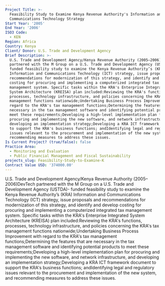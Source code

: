 ```yaml
---
Project Title: >-
  Feasibility Study to Examine Kenya Revenue Authority's Information and
  Communications Technology Strategy
Start Year: '2005'
End Year: '2006'
ISO3 Code:
  - KEN
Region: Africa
Country: Kenya
Client/ Donor: U.S. Trade and Development Agency
Brief Description: >-
  U.S. Trade and Development Agency/Kenya Revenue Authority (2005–2006)DevTech
  partnered with the M Group on a U.S. Trade and Development Agency (USTDA)-
  funded feasibility study to examine the Kenya Revenue Authority’s (KRA)
  Information and Communications Technology (ICT) strategy, issue proposals and
  recommendations for modernization of this strategy, and identify and develop
  costing for procuring and implementing a computerized integrated tax
  management system. Specific tasks within the KRA's Enterprise Integrated
  System Architecture (KREISA) plan included:Reviewing the KRA's functions,
  processes, technology infrastructure, and policies concerning the KRA's tax
  management functions nationwide;Undertaking Business Process Improvement with
  regard to the KRA's tax management functions;Determining the features that are
  necessary in the tax management software and identifying potential products to
  meet these requirements;Developing a high-level implementation plan for
  procuring and implementing the new software, and network infrastructure, and
  developing an implementation strategy;Developing a KRA ICT framework document
  to support the KRA's business functions; andIdentifying legal and regulatory
  issues relevant to the procurement and implementation of the new system, and
  recommending measures to address these issues.
Is Current Project? (true/false): false
Practice Area:
  - Monitoring and Evaluation
  - Public Financial Management and Fiscal Sustainability
projects_slug: Feasibility-Study-to-Examine-K
Contract Value USD: '374000.00'
---
```

U.S. Trade and Development Agency/Kenya Revenue Authority (2005–2006)DevTech partnered with the M Group on a U.S. Trade and Development Agency (USTDA)- funded feasibility study to examine the Kenya Revenue Authority’s (KRA) Information and Communications Technology (ICT) strategy, issue proposals and recommendations for modernization of this strategy, and identify and develop costing for procuring and implementing a computerized integrated tax management system. Specific tasks within the KRA's Enterprise Integrated System Architecture (KREISA) plan included:Reviewing the KRA's functions, processes, technology infrastructure, and policies concerning the KRA's tax management functions nationwide;Undertaking Business Process Improvement with regard to the KRA's tax management functions;Determining the features that are necessary in the tax management software and identifying potential products to meet these requirements;Developing a high-level implementation plan for procuring and implementing the new software, and network infrastructure, and developing an implementation strategy;Developing a KRA ICT framework document to support the KRA's business functions; andIdentifying legal and regulatory issues relevant to the procurement and implementation of the new system, and recommending measures to address these issues.